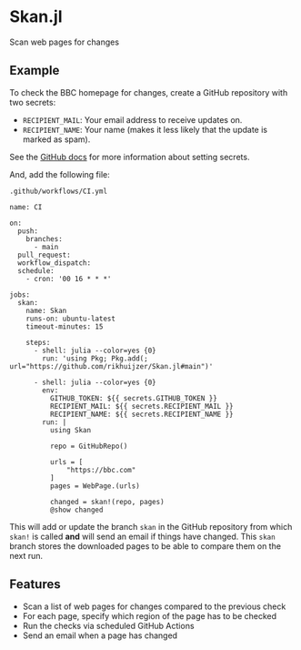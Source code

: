# Skan.jl

**<WORK IN PROGRESS.>**

Scan web pages for changes

## Example

To check the BBC homepage for changes, create a GitHub repository with two secrets:

- `RECIPIENT_MAIL`: Your email address to receive updates on.
- `RECIPIENT_NAME`: Your name (makes it less likely that the update is marked as spam).

See the [GitHub docs](https://docs.github.com/en/actions/security-guides/encrypted-secrets) for more information about setting secrets.

And, add the following file:

`.github/workflows/CI.yml`

```
name: CI

on:
  push:
    branches:
      - main
  pull_request:
  workflow_dispatch:
  schedule:
    - cron: '00 16 * * *'

jobs:
  skan:
    name: Skan
    runs-on: ubuntu-latest
    timeout-minutes: 15

    steps:
      - shell: julia --color=yes {0}
        run: 'using Pkg; Pkg.add(; url="https://github.com/rikhuijzer/Skan.jl#main")'

      - shell: julia --color=yes {0}
        env:
          GITHUB_TOKEN: ${{ secrets.GITHUB_TOKEN }}
          RECIPIENT_MAIL: ${{ secrets.RECIPIENT_MAIL }}
          RECIPIENT_NAME: ${{ secrets.RECIPIENT_NAME }}
        run: |
          using Skan

          repo = GitHubRepo()

          urls = [
              "https://bbc.com"
          ]
          pages = WebPage.(urls)

          changed = skan!(repo, pages)
          @show changed
```

This will add or update the branch `skan` in the GitHub repository from which `skan!` is called **and** will send an email if things have changed.
This `skan` branch stores the downloaded pages to be able to compare them on the next run.

## Features

- Scan a list of web pages for changes compared to the previous check
- For each page, specify which region of the page has to be checked
- Run the checks via scheduled GitHub Actions
- Send an email when a page has changed
